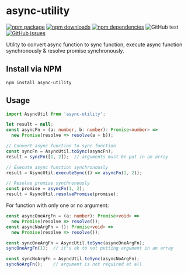 # **async-utility** 

[![npm package](https://img.shields.io/npm/v/async-utility/latest.svg)](https://www.npmjs.com/package/async-utility)
[![npm downloads](https://img.shields.io/npm/dt/async-utility.svg)](https://www.npmjs.com/package/async-utility)
[![npm dependencies](https://img.shields.io/librariesio/release/npm/async-utility)](https://www.npmjs.com/package/async-utility)
![GitHub test](https://github.com/ahzhezhe/async-utility/workflows/test/badge.svg?branch=master)
[![GitHub issues](https://img.shields.io/github/issues/ahzhezhe/async-utility.svg)](https://github.com/ahzhezhe/async-utility)

Utility to convert async function to sync function, execute async function synchronously & resolve promise synchronously.

## **Install via NPM**

```
npm install async-utility
```

## **Usage**

```typescript
import AsyncUtil from 'async-utility';

let result = null;
const asyncFn = (a: number, b: number): Promise<number> => 
  new Promise(resolve => resolve(a + b));

// Convert async function to sync function
const syncFn = AsyncUtil.toSync(asyncFn);
result = syncFn([1, 2]);  // arguments must be put in an array

// Execute async function synchronously
result = AsyncUtil.executeSync(() => asyncFn(1, 2));

// Resolve promise synchronously
const promise = asyncFn(1, 2);
result = AsyncUtil.resolvePromise(promise);
```

For function with only one or no argument:
```typescript
const asyncOneArgFn = (a: number): Promise<void> => 
  new Promise(resolve => resolve());
const asyncNoArgFn = (): Promise<void> => 
  new Promise(resolve => resolve());

const syncOneArgFn = AsyncUtil.toSync(asyncOneArgFn);
syncOneArgFn(1);  // it's ok to not putting argument in an array

const syncNoArgFn = AsyncUtil.toSync(asyncNoArgFn);
syncNoArgFn();    // argument is not required at all
```